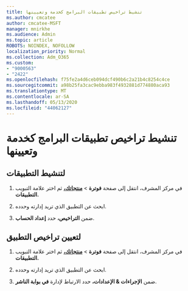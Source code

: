 ```yaml
---
title: تنشيط تراخيص تطبيقات البرامج كخدمة وتعيينها
ms.author: cmcatee
author: cmcatee-MSFT
manager: mnirkhe
ms.audience: Admin
ms.topic: article
ROBOTS: NOINDEX, NOFOLLOW
localization_priority: Normal
ms.collection: Adm_O365
ms.custom:
- "9000563"
- "2422"
ms.openlocfilehash: f75fe2a4d6ceb094dcf490b6c2a21b4c8254c4ce
ms.sourcegitcommit: a98b25fa3cac9ebba983f4932881d774880aca93
ms.translationtype: MT
ms.contentlocale: ar-SA
ms.lasthandoff: 05/13/2020
ms.locfileid: "44062127"
---
```

# <a name="activate-and-assign-software-as-a-service-app-licenses"></a>تنشيط تراخيص تطبيقات البرامج كخدمة وتعيينها 

## <a name="to-activate-apps"></a>لتنشيط التطبيقات

1. في مركز المشرف، انتقل إلى صفحة **فوترة**  >  **[منتجاتك،](https://go.microsoft.com/fwlink/p/?linkid=842054)** ثم اختر علامة التبويب **التطبيقات.**

2. ابحث عن التطبيق الذي تريد إدارته وحدده.

3. ضمن **التراخيص،** حدد **إعداد الحساب**.  

## <a name="to-assign-app-licenses"></a>لتعيين تراخيص التطبيق

1. في مركز المشرف، انتقل إلى صفحة **فوترة**  >  **[منتجاتك،](https://go.microsoft.com/fwlink/p/?linkid=842054)** ثم اختر علامة التبويب **التطبيقات.**

2. ابحث عن التطبيق الذي تريد إدارته وحدده.  

3. ضمن **الإجراءات & الإعدادات،** حدد الارتباط لإدارة **في بوابة الناشر**.